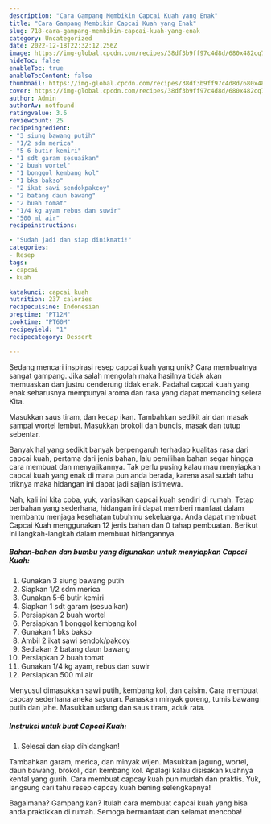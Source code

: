 ```yaml
---
description: "Cara Gampang Membikin Capcai Kuah yang Enak"
title: "Cara Gampang Membikin Capcai Kuah yang Enak"
slug: 718-cara-gampang-membikin-capcai-kuah-yang-enak
category: Uncategorized
date: 2022-12-18T22:32:12.256Z
image: https://img-global.cpcdn.com/recipes/38df3b9ff97c4d8d/680x482cq70/capcai-kuah-foto-resep-utama.jpg
hideToc: false
enableToc: true
enableTocContent: false
thumbnail: https://img-global.cpcdn.com/recipes/38df3b9ff97c4d8d/680x482cq70/capcai-kuah-foto-resep-utama.jpg
cover: https://img-global.cpcdn.com/recipes/38df3b9ff97c4d8d/680x482cq70/capcai-kuah-foto-resep-utama.jpg
author: Admin
authorAv: notfound
ratingvalue: 3.6
reviewcount: 25
recipeingredient:
- "3 siung bawang putih"
- "1/2 sdm merica"
- "5-6 butir kemiri"
- "1 sdt garam sesuaikan"
- "2 buah wortel"
- "1 bonggol kembang kol"
- "1 bks bakso"
- "2 ikat sawi sendokpakcoy"
- "2 batang daun bawang"
- "2 buah tomat"
- "1/4 kg ayam rebus dan suwir"
- "500 ml air"
recipeinstructions:

- "Sudah jadi dan siap dinikmati!"
categories:
- Resep
tags:
- capcai
- kuah

katakunci: capcai kuah 
nutrition: 237 calories
recipecuisine: Indonesian
preptime: "PT12M"
cooktime: "PT60M"
recipeyield: "1"
recipecategory: Dessert

---
```





Sedang mencari inspirasi resep capcai kuah yang unik? Cara membuatnya sangat gampang. Jika salah mengolah maka hasilnya tidak akan memuaskan dan justru cenderung tidak enak. Padahal capcai kuah yang enak seharusnya mempunyai aroma dan rasa yang dapat memancing selera Kita.





Masukkan saus tiram, dan kecap ikan. Tambahkan sedikit air dan masak sampai wortel lembut. Masukkan brokoli dan buncis, masak dan tutup sebentar.

Banyak hal yang sedikit banyak berpengaruh terhadap kualitas rasa dari capcai kuah, pertama dari jenis bahan, lalu pemilihan bahan segar hingga cara membuat dan menyajikannya. Tak perlu pusing kalau mau menyiapkan capcai kuah yang enak di mana pun anda berada, karena asal sudah tahu triknya maka hidangan ini dapat jadi sajian istimewa.






Nah, kali ini kita coba, yuk, variasikan capcai kuah sendiri di rumah. Tetap berbahan yang sederhana, hidangan ini dapat memberi manfaat dalam membantu menjaga kesehatan tubuhmu sekeluarga. Anda dapat membuat Capcai Kuah menggunakan 12 jenis bahan dan 0 tahap pembuatan. Berikut ini langkah-langkah dalam membuat hidangannya.

<!--inarticleads1-->

##### Bahan-bahan dan bumbu yang digunakan untuk menyiapkan Capcai Kuah:

1. Gunakan 3 siung bawang putih
1. Siapkan 1/2 sdm merica
1. Gunakan 5-6 butir kemiri
1. Siapkan 1 sdt garam (sesuaikan)
1. Persiapkan 2 buah wortel
1. Persiapkan 1 bonggol kembang kol
1. Gunakan 1 bks bakso
1. Ambil 2 ikat sawi sendok/pakcoy
1. Sediakan 2 batang daun bawang
1. Persiapkan 2 buah tomat
1. Gunakan 1/4 kg ayam, rebus dan suwir
1. Persiapkan 500 ml air


Menyusul dimasukkan sawi putih, kembang kol, dan caisim. Cara membuat capcay sederhana aneka sayuran. Panaskan minyak goreng, tumis bawang putih dan jahe. Masukkan udang dan saus tiram, aduk rata. 

<!--inarticleads2-->

##### Instruksi untuk buat Capcai Kuah:


1. Selesai dan siap dihidangkan!

Tambahkan garam, merica, dan minyak wijen. Masukkan jagung, wortel, daun bawang, brokoli, dan kembang kol. Apalagi kalau disisakan kuahnya kental yang gurih. Cara membuat capcay kuah pun mudah dan praktis. Yuk, langsung cari tahu resep capcay kuah bening selengkapnya! 

Bagaimana? Gampang kan? Itulah cara membuat capcai kuah yang bisa anda praktikkan di rumah. Semoga bermanfaat dan selamat mencoba!
